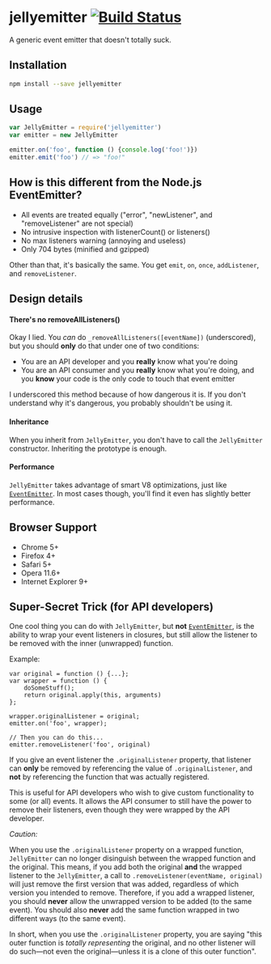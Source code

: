 # jellyemitter [![Build Status](https://img.shields.io/travis/JoshuaWise/jellyemitter.svg)](https://travis-ci.org/JoshuaWise/jellyemitter)
A generic event emitter that doesn't totally suck.

## Installation

```bash
npm install --save jellyemitter
```

## Usage

```js
var JellyEmitter = require('jellyemitter')
var emitter = new JellyEmitter

emitter.on('foo', function () {console.log('foo!')})
emitter.emit('foo') // => "foo!"
```

## How is this different from the Node.js EventEmitter?

- All events are treated equally ("error", "newListener", and "removeListener" are not special)
- No intrusive inspection  with listenerCount() or listeners()
- No max listeners warning (annoying and useless)
- Only 704 bytes (minified and gzipped)

Other than that, it's basically the same. You get `emit`, `on`, `once`, `addListener`, and `removeListener`.

## Design details

#### There's no removeAllListeners()

Okay I lied. You *can* do `_removeAllListeners([eventName])` (underscored), but you should **only** do that under one of two conditions:
- You are an API developer and you **really** know what you're doing
- You are an API consumer and you **really** know what you're doing, and you **know** your code is the only code to touch that event emitter

I underscored this method because of how dangerous it is. If you don't understand why it's dangerous, you probably shouldn't be using it.

#### Inheritance

When you inherit from `JellyEmitter`, you don't have to call the `JellyEmitter` constructor. Inheriting the prototype is enough.

#### Performance

`JellyEmitter` takes advantage of smart V8 optimizations, just like [`EventEmitter`](https://nodejs.org/api/events.html#events_class_eventemitter). In most cases though, you'll find it even has slightly better performance.

## Browser Support

- Chrome 5+
- Firefox 4+
- Safari 5+
- Opera 11.6+
- Internet Explorer 9+

## Super-Secret Trick (for API developers)

One cool thing you can do with `JellyEmitter`, but **not** [`EventEmitter`](https://nodejs.org/api/events.html#events_class_eventemitter), is the ability to wrap your event listeners in closures, but still allow the listener to be removed with the inner (unwrapped) function.

Example:
```
var original = function () {...};
var wrapper = function () {
	doSomeStuff();
	return original.apply(this, arguments)
};

wrapper.originalListener = original;
emitter.on('foo', wrapper);

// Then you can do this...
emitter.removeListener('foo', original)
```

If you give an event listener the `.originalListener` property, that listener can **only** be removed by referencing the value of `.originalListener`, and **not** by referencing the function that was actually registered.

This is useful for API developers who wish to give custom functionality to some (or all) events. It allows the API consumer to still have the power to remove their listeners, even though they were wrapped by the API developer.

*Caution:*

When you use the `.originalListener` property on a wrapped function, `JellyEmitter` can no longer disinguish between the wrapped function and the original. This means, if you add both the original **and** the wrapped listener to the `JellyEmitter`, a call to `.removeListener(eventName, original)` will just remove the first version that was added, regardless of which version you intended to remove. Therefore, if you add a wrapped listener, you should **never** allow the unwrapped version to be added (to the same event). You should also **never** add the same function wrapped in two different ways (to the same event).

In short, when you use the `.originalListener` property, you are saying "this outer function is *totally representing* the original, and no other listener will do such—not even the original—unless it is a clone of this outer function".
